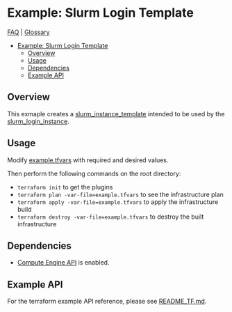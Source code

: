 # Example: Slurm Login Template

[FAQ](../../../../../docs/faq.md) | [Glossary](../../../../../docs/glossary.md)

<!-- mdformat-toc start --slug=github --no-anchors --maxlevel=6 --minlevel=1 -->

- [Example: Slurm Login Template](#example-slurm-login-template)
  - [Overview](#overview)
  - [Usage](#usage)
  - [Dependencies](#dependencies)
  - [Example API](#example-api)

<!-- mdformat-toc end -->

## Overview

This exmaple creates a
[slurm_instance_template](../../../modules/slurm_instance_template/README.md)
intended to be used by the
[slurm_login_instance](../../../modules/slurm_login_instance/README.md).

## Usage

Modify [example.tfvars](./example.tfvars) with required and desired values.

Then perform the following commands on the root directory:

- `terraform init` to get the plugins
- `terraform plan -var-file=example.tfvars` to see the infrastructure plan
- `terraform apply -var-file=example.tfvars` to apply the infrastructure build
- `terraform destroy -var-file=example.tfvars` to destroy the built
  infrastructure

## Dependencies

- [Compute Engine API](../../../../../docs/glossary.md#compute-engine) is
  enabled.

## Example API

For the terraform example API reference, please see
[README_TF.md](./README_TF.md).
